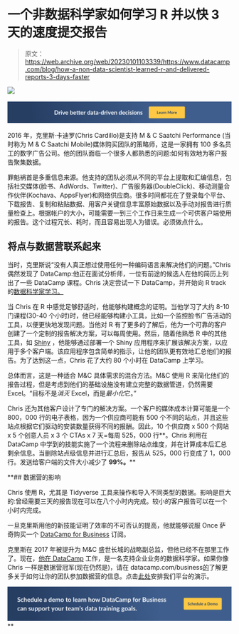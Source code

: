 # 一个非数据科学家如何学习 R 并以快 3 天的速度提交报告

> 原文：<https://web.archive.org/web/20230101103339/https://www.datacamp.com/blog/how-a-non-data-scientist-learned-r-and-delivered-reports-3-days-faster>

[![](img/19f2801ceb080b29a4f6c84f4c4f0e3b.png)](https://web.archive.org/web/20220528203913/http://www.datacamp.com/business)

[![](img/783d0d1a9820c23d32ae029cb143baa4.png)](https://web.archive.org/web/20220528203913/https://www.datacamp.com/business)

2016 年，克里斯·卡迪罗(Chris Cardillo)是支持 M & C Saatchi Performance (当时称为 M & C Saatchi Mobile)媒体购买团队的策略师，这是一家拥有 100 多名员工的数字广告公司。他的团队面临一个很多人都熟悉的问题:如何有效地为客户报告聚集数据。

罪魁祸首是多重信息来源。他支持的团队必须从不同的平台上提取和汇编信息，包括社交媒体(脸书、AdWords、Twitter)、广告服务器(DoubleClick)、移动测量合作伙伴(Kochava、AppsFlyer)和网络供应商。很多时间都花在了登录每个平台、下载报告、复制和粘贴数据、用客户关键信息丰富原始数据以及手动对报告进行质量检查上。根据帐户的大小，可能需要一到三个工作日来生成一个可供客户端使用的报告。这个过程冗长、耗时，而且容易出现人为错误。必须做点什么。

## 将点与数据营联系起来

当时，克里斯说“没有人真正想过使用任何一种编码语言来解决他们的问题。”Chris 偶然发现了 DataCamp:他正在面试分析师，一位有前途的候选人在他的简历上列出了一些 DataCamp 课程。Chris 决定尝试一下 DataCamp，并开始向 R track 的[数据科学家学习。](https://web.archive.org/web/20220528203913/https://www.datacamp.com/tracks/data-scientist-with-r)

当 Chris 在 R 中感觉足够舒适时，他能够构建概念的证明。当他学习了大约 8-10 门课程(30-40 个小时)时，他已经能够构建小工具，比如一个监控脸书广告活动的工具，以便更快地发现问题。当他对 R 有了更多的了解后，他为一个可靠的客户创建了一个定制的报告解决方案，可以每周使用。然后，随着他熟悉 R 中的其他工具，如 [Shiny](https://web.archive.org/web/20220528203913/https://www.datacamp.com/tracks/shiny-fundamentals-with-r) ，他能够通过部署一个 Shiny 应用程序来扩展该解决方案，以应用于多个客户端。该应用程序包含简单的指示，让他的团队更有效地汇总他们的报告。为了达到这一点，Chris 花了大约 80 个小时在 DataCamp 上学习。

总体而言，这是一种适合 M&C 具体需求的混合方法。M&C 使用 R 来简化他们的报告过程，但是考虑到他们的基础设施没有建立完整的数据管道，仍然需要 Excel。“目标不是*消灭* Excel，而是*最小化*它。”

Chris 还为其他客户设计了专门的解决方案。一个客户的媒体成本计算可能是一个 800，000 行的电子表格，因为一个供应商可能有 500 个不同的站点，并且这些站点根据它们驱动的安装数量获得不同的报酬。因此，10 个供应商 x 500 个网站 x 5 个创意人员 x 3 个 CTAs x 7 天=每周 525，000 行**。Chris 利用在 DataCamp 中学到的技能实施了一个流程来删除站点维度，并在计算成本后汇总剩余信息。当删除站点级信息并进行汇总后，报告从 525，000 行变成了 1，000 行。发送给客户端的文件大小减少了 **99%。****

 **## 数据营的影响

Chris 使用 R，尤其是 Tidyverse 工具来操作和导入不同类型的数据。影响是巨大的:曾经需要三天的报告现在可以在八个小时内完成。较小的客户报告可以在一个小时内完成。

一旦克里斯用他的新技能证明了效率的不可否认的提高，他就能够说服 Once 萨奇购买一个 [DataCamp for Business](https://web.archive.org/web/20220528203913/https://www.datacamp.com/business) 订阅。

克里斯在 2017 年被提升为 M&C 盛世长城的战略副总监，但他已经不在那里工作了。现在，[他在 DataCamp](https://web.archive.org/web/20220528203913/https://www.linkedin.com/in/chris-cardillo-3b842410b) 工作，是一名支持企业业务的数据科学家。如果你像 Chris 一样是数据营冠军(现在仍然是)，请在 datacamp.com/business[的](https://web.archive.org/web/20220528203913/http://www.datacamp.com/business)了解更多关于如何让你的团队参加数据营的信息。点击[此处](https://web.archive.org/web/20220528203913/https://www.datacamp.com/business/demo/)安排我们平台的演示。

[![](img/be052005e09620763a37c24706bc96ab.png)](https://web.archive.org/web/20220528203913/https://www.datacamp.com/business/demo)**